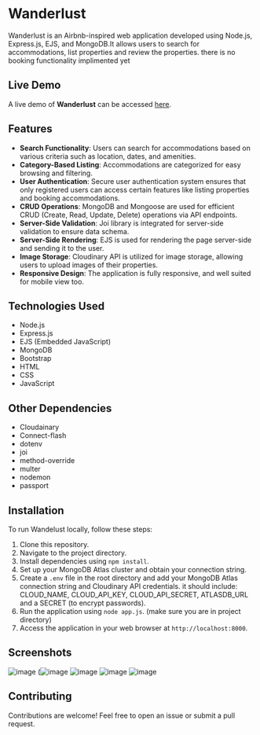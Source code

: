 # Wanderlust
Wanderlust is an Airbnb-inspired web application developed using Node.js, Express.js, EJS, and MongoDB.It allows users to search for accommodations, list properties and review the properties. there is no booking functionality implimented yet

## Live Demo

A live demo of **Wanderlust** can be accessed [here](https://wanderlust-s1ei.onrender.com/listings).

## Features

- **Search Functionality**: Users can search for accommodations based on various criteria such as location, dates, and amenities.
- **Category-Based Listing**: Accommodations are categorized for easy browsing and filtering.
- **User Authentication**: Secure user authentication system ensures that only registered users can access certain features like listing properties and booking accommodations.
- **CRUD Operations**: MongoDB and Mongoose are used for efficient CRUD (Create, Read, Update, Delete) operations via API endpoints.
- **Server-Side Validation**: Joi library is integrated for server-side validation to ensure data schema.
- **Server-Side Rendering**: EJS is used for rendering the page server-side and sending it to the user.
- **Image Storage**: Cloudinary API is utilized for image storage, allowing users to upload images of their properties.
- **Responsive Design**: The application is fully responsive, and well suited for mobile view too.

## Technologies Used

- Node.js
- Express.js
- EJS (Embedded JavaScript)
- MongoDB
- Bootstrap
- HTML
- CSS
- JavaScript

## Other Dependencies

- Cloudainary
- Connect-flash
- dotenv
- joi
- method-override
- multer
- nodemon
- passport
  
## Installation

To run Wandelust locally, follow these steps:

1. Clone this repository.
2. Navigate to the project directory.
3. Install dependencies using `npm install`.
4. Set up your MongoDB Atlas cluster and obtain your connection string.
5. Create a `.env` file in the root directory and add your MongoDB Atlas connection string and Cloudinary API credentials.
   it should include: CLOUD_NAME, CLOUD_API_KEY, CLOUD_API_SECRET, ATLASDB_URL and a SECRET (to encrypt passwords).
7. Run the application using `node app.js`. (make sure you are in project directory)
8. Access the application in your web browser at `http://localhost:8000`.

## Screenshots

![image](https://github.com/user-attachments/assets/07ff67d6-e273-4ac3-a36a-83a59fe4bcb8)
(![image](https://github.com/user-attachments/assets/8f30f2dc-5e3b-41ff-b561-d9a038bb4f7a)
![image](https://github.com/user-attachments/assets/3c991e7c-f3b8-45d4-b0e0-f92b5783f5b0)
![image](https://github.com/user-attachments/assets/2050877b-d736-44d7-8282-2618a7dbf370)
![image](https://github.com/user-attachments/assets/9336f864-c912-42d9-8db8-acae8cf065a9)



## Contributing

Contributions are welcome! Feel free to open an issue or submit a pull request.
